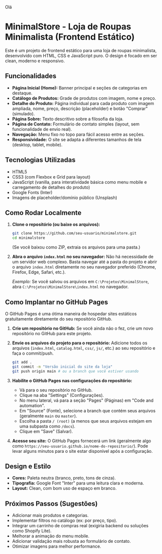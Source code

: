 Olá

# MinimalStore - Loja de Roupas Minimalista (Frontend Estático)

Este é um projeto de frontend estático para uma loja de roupas minimalista, desenvolvido com HTML, CSS e JavaScript puro. O design é focado em ser clean, moderno e responsivo.

## Funcionalidades

*   **Página Inicial (Home):** Banner principal e seções de categorias em destaque.
*   **Catálogo de Produtos:** Grade de produtos com imagem, nome e preço.
*   **Detalhe do Produto:** Página individual para cada produto com imagem ampliada, nome, preço, descrição (placeholder) e botão "Comprar" (simulado).
*   **Página Sobre:** Texto descritivo sobre a filosofia da loja.
*   **Página de Contato:** Formulário de contato simples (layout, sem funcionalidade de envio real).
*   **Navegação:** Menu fixo no topo para fácil acesso entre as seções.
*   **Responsividade:** O site se adapta a diferentes tamanhos de tela (desktop, tablet, mobile).

## Tecnologias Utilizadas

*   HTML5
*   CSS3 (com Flexbox e Grid para layout)
*   JavaScript (vanilla, para interatividade básica como menu mobile e carregamento de detalhes do produto)
*   Google Fonts (Inter)
*   Imagens de placeholder/domínio público (Unsplash)

## Como Rodar Localmente

1.  **Clone o repositório (ou baixe os arquivos):**
    ```bash
    git clone https://github.com/seu-usuario/minimalstore.git 
    cd minimalstore
    ```
    (Se você baixou como ZIP, extraia os arquivos para uma pasta.)

2.  **Abra o arquivo `index.html` no seu navegador:**
    Não há necessidade de um servidor web complexo. Basta navegar até a pasta do projeto e abrir o arquivo `index.html` diretamente no seu navegador preferido (Chrome, Firefox, Edge, Safari, etc.).

    *Exemplo:* Se você salvou os arquivos em `C:\Projetos\MinimalStore`, abra `C:\Projetos\MinimalStore\index.html` no navegador.

## Como Implantar no GitHub Pages

O GitHub Pages é uma ótima maneira de hospedar sites estáticos gratuitamente diretamente do seu repositório GitHub.

1.  **Crie um repositório no GitHub:**
    Se você ainda não o fez, crie um novo repositório no GitHub para este projeto.

2.  **Envie os arquivos do projeto para o repositório:**
    Adicione todos os arquivos (`index.html`, `catalog.html`, `css/`, `js/`, etc.) ao seu repositório e faça o commit/push.
    ```bash
    git add .
    git commit -m "Versão inicial do site da loja"
    git push origin main # ou a branch que você estiver usando
    ```

3.  **Habilite o GitHub Pages nas configurações do repositório:**
    *   Vá para o seu repositório no GitHub.
    *   Clique na aba "Settings" (Configurações).
    *   No menu lateral, vá para a seção "Pages" (Páginas) em "Code and automation".
    *   Em "Source" (Fonte), selecione a branch que contém seus arquivos (geralmente `main` ou `master`).
    *   Escolha a pasta `/ (root)` (a menos que seus arquivos estejam em uma subpasta como `/docs`).
    *   Clique em "Save" (Salvar).

4.  **Acesse seu site:**
    O GitHub Pages fornecerá um link (geralmente algo como `https://seu-usuario.github.io/nome-do-repositorio/`). Pode levar alguns minutos para o site estar disponível após a configuração.

## Design e Estilo

*   **Cores:** Paleta neutra (branco, preto, tons de cinza).
*   **Tipografia:** Google Font "Inter" para uma leitura clara e moderna.
*   **Layout:** Clean, com bom uso de espaço em branco.

## Próximos Passos (Sugestões)

*   Adicionar mais produtos e categorias.
*   Implementar filtros no catálogo (ex: por preço, tipo).
*   Integrar um carrinho de compras real (exigiria backend ou soluções como Shopify Lite).
*   Melhorar a animação do menu mobile.
*   Adicionar validação mais robusta ao formulário de contato.
*   Otimizar imagens para melhor performance.
